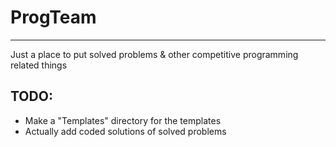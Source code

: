 # ProgTeam
----------
Just a place to put solved problems & other competitive programming related things


## TODO:
* Make a "Templates" directory for the templates
* Actually add coded solutions of solved problems
